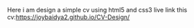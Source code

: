 Here i am design a simple cv using html5 and css3
live link this cv:https://joybaidya2.github.io/CV-Design/
